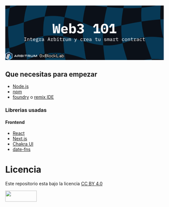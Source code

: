 ![Web3 101 Integra Arbitrum y crea tu smart contract](src_README/BANNER.png)


## Que necesitas para empezar

- [Node.js](https://nodejs.org/en/download/)
- [npm](https://www.npmjs.com/get-npm)
- [foundry](https://book.getfoundry.sh/getting-started/installation) o [remix IDE](https://remix.ethereum.org/)


### Librerias usadas

#### Frontend
- [React](https://reactjs.org/)
- [Next.js](https://nextjs.org/)
- [Chakra UI](https://chakra-ui.com/)
- [date-fns](https://date-fns.org/)

# Licencia
Este repositorio esta bajo la licencia
<a rel="license" href="https://creativecommons.org/licenses/by/4.0/deed.es"> CC BY 4.0</a>

<a rel="license" href="https://creativecommons.org/licenses/by/4.0/deed.es"><img src="https://mirrors.creativecommons.org/presskit/buttons/88x31/svg/by.svg" width="100" height="35"> </a>
